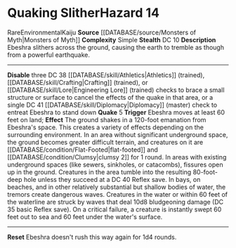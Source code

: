﻿---
ac: null
all_resistance: null
complexity: Simple
element: null
fortitude: null
hardness: null
hazard_type: Environmental
hp: null
id: '110'
immunity: null
level: '14'
name: Quaking Slither
rarity: Rare
reflex: null
resistance: null
rus_type_level: null
school: null
source: '[[DATABASE/source/Monsters of Myth|Monsters of Myth]]'
trait:
- '[[DATABASE/trait/Environmental|Environmental]]'
- '[[DATABASE/trait/Kaiju|Kaiju]]'
- '[[DATABASE/trait/Rare|Rare]]'
type: Hazard
weakness: null
will: null

---
# Quaking Slither<span class="item-type">Hazard 14</span>

<span class="trait-rare item-trait">Rare</span><span class="item-trait">Environmental</span><span class="item-trait">Kaiju</span>
**Source** [[DATABASE/source/Monsters of Myth|Monsters of Myth]]
**Complexity** Simple
**Stealth** DC 10
**Description** Ebeshra slithers across the ground, causing the earth to tremble as though from a powerful earthquake.

---
**Disable** three DC 38 [[DATABASE/skill/Athletics|Athletics]] (trained), [[DATABASE/skill/Crafting|Crafting]] (trained), or [[DATABASE/skill/Lore|Engineering Lore]] (trained) checks to brace a small structure or surface to cancel the effects of the quake in that area, or a single DC 41 [[DATABASE/skill/Diplomacy|Diplomacy]] (master) check to entreat Ebeshra to stand down
**Quake** <span class="action-icon">5</span> **Trigger** Ebeshra moves at least 60 feet on land; **Effect** The ground shakes in a 120-foot emanation from Ebeshra's space. This creates a variety of effects depending on the surrounding environment.
 In an area without significant underground space, the ground becomes greater difficult terrain, and creatures on it are [[DATABASE/condition/Flat-Footed|flat-footed]] and [[DATABASE/condition/Clumsy|clumsy 2]] for 1 round.
 In areas with existing underground spaces (like sewers, sinkholes, or catacombs), fissures open up in the ground. Creatures in the area tumble into the resulting 80-foot-deep hole unless they succeed at a DC 40 Reflex save.
 In bays, on beaches, and in other relatively substantial but shallow bodies of water, the tremors create dangerous waves. Creatures in the water or within 60 feet of the waterline are struck by waves that deal 10d8 bludgeoning damage (DC 35 basic Reflex save). On a critical failure, a creature is instantly swept 60 feet out to sea and 60 feet under the water's surface.

---
**Reset** Ebeshra doesn't rush this way again for 1d4 rounds.